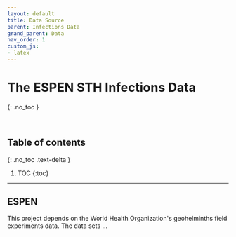 ```yaml
---
layout: default
title: Data Source
parent: Infections Data
grand_parent: Data
nav_order: 1
custom_js:
- latex
---
```


# The ESPEN STH Infections Data
{: .no_toc }

<br>

## Table of contents
{: .no_toc .text-delta }

1. TOC
   {:toc}

---


## ESPEN

This project depends on the World Health Organization's geohelminths field experiments data.  The data sets ...

<br>
<br>
<br>
<br>
